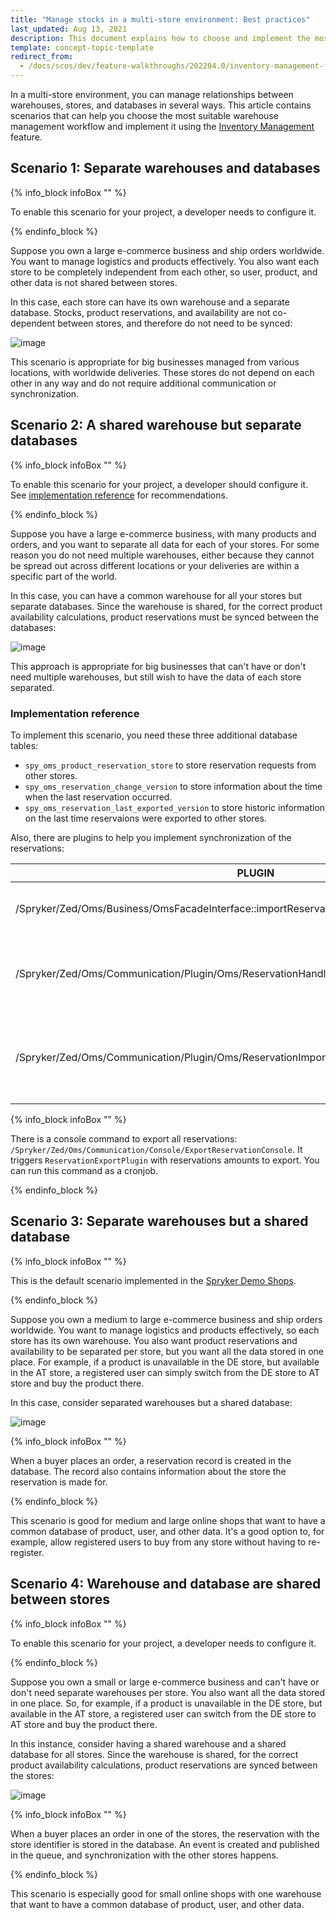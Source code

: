 ```yaml
---
title: "Manage stocks in a multi-store environment: Best practices"
last_updated: Aug 13, 2021
description: This document explains how to choose and implement the most suitable warehouse management workflow using the Inventory Management feature.
template: concept-topic-template
redirect_from:
  - /docs/scos/dev/feature-walkthroughs/202204.0/inventory-management-feature-walkthrough/managing-stocks-in-a-multi-store-environment-best-practices.html
---
```


In a multi-store environment, you can manage relationships between warehouses, stores, and databases in several ways. This article contains scenarios that can help you choose the most suitable warehouse management workflow and implement it using the [Inventory Management](/docs/pbc/all/warehouse-management-system/{{site.version}}/{{site.version}}/inventory-management-feature-overview.html) feature.

## Scenario 1: Separate warehouses and databases

{% info_block infoBox "" %}

To enable this scenario for your project, a developer needs to configure it.

{% endinfo_block %}

Suppose you own a large e-commerce business and ship orders worldwide. You want to manage logistics and products effectively. You also want each store to be completely independent from each other, so user, product, and other data is not shared between stores.

In this case, each store can have its own warehouse and a separate database. Stocks, product reservations, and availability are not co-dependent between stores, and therefore do not need to be synced:

![image](https://confluence-connect.gliffy.net/embed/image/62d92512-6863-421f-bdc8-abcc9682c784.png?utm_medium=live&utm_source=custom)

This scenario is appropriate for big businesses managed from various locations, with worldwide deliveries. These stores do not depend on each other in any way and do not require additional communication or synchronization.

## Scenario 2: A shared warehouse but separate databases

{% info_block infoBox "" %}

To enable this scenario for your project, a developer should configure it. See [implementation reference](#implementation-reference) for recommendations.

{% endinfo_block %}

Suppose you have a large e-commerce business, with many products and orders, and you want to separate all data for each of your stores. For some reason you do not need multiple warehouses, either because they cannot be spread out across different locations or your deliveries are within a specific part of the world.

In this case, you can have a common warehouse for all your stores but separate databases. Since the warehouse is shared, for the correct product availability calculations, product reservations must be synced between the databases:

![image](https://confluence-connect.gliffy.net/embed/image/728ee336-f3e0-4d03-b519-24bc15566360.png?utm_medium=live&utm_source=custom)

This approach is appropriate for big businesses that can't have or don't need multiple warehouses, but still wish to have the data of each store separated.

### Implementation reference

To implement this scenario, you need these three additional database tables:

* `spy_oms_product_reservation_store` to store reservation requests from other stores.
* `spy_oms_reservation_change_version` to store information about the time when the last reservation occurred.
* `spy_oms_reservation_last_exported_version` to store historic information on the last time reservaions were exported to other stores.

Also, there are plugins to help you implement synchronization of the reservations:


| PLUGIN | DESCRIPTION |
| --- | --- |
|/Spryker/Zed/Oms/Business/OmsFacadeInterface::importReservation | You can use this plugin when reading export data from another store. The plugin stores reservation information to `spy_oms_product_reservation_store` table and updates all timestamps accordingly. |
| /Spryker/Zed/Oms/Communication/Plugin/Oms/ReservationHandler/ReservationVersionHandlerPlugin | The plugin is called when a customer makes an order, and a reservation is made. It stores reservation in the `spy_oms_reservation_change_version` database table. Register this plugin in `/Pyz/Zed/Oms/OmsDependencyProvider::getReservationHandlerPlugins` plugin stack. |
| /Spryker/Zed/Oms/Communication/Plugin/Oms/ReservationImport/ReservationExportPlugin | The plugin is called when a reservation export to another store is initiated. This plugin decides whether the export must be accepted. We do not provide the delivery mechanism: you could do this with files or a queue. For example, when `ReservationExportPlugin` is called, you can write a file copy to another server and read it there. Same for queue: you could publish an event in the queue and then consume it on the other end. |

{% info_block infoBox "" %}

There is a console command to export all reservations: `/Spryker/Zed/Oms/Communication/Console/ExportReservationConsole`. It triggers `ReservationExportPlugin` with reservations amounts to export. You can run this command as a cronjob.

{% endinfo_block %}

## Scenario 3: Separate warehouses but a shared database

{% info_block infoBox "" %}

This is the default scenario implemented in the [Spryker Demo Shops](/docs/scos/user/intro-to-spryker/intro-to-spryker.html).

{% endinfo_block %}

Suppose you own a medium to large e-commerce business and ship orders worldwide. You want to manage logistics and products effectively, so each store has its own warehouse. You also want product reservations and availability to be separated per store, but you want all the data stored in one place. For example, if a product is unavailable in the DE store, but available in the AT store, a registered user can simply switch from the DE store to AT store and buy the product there.

In this case, consider separated warehouses but a shared database:

![image](https://confluence-connect.gliffy.net/embed/image/f02757ee-9f81-496b-8b71-5dbdb801afe8.png?utm_medium=live&utm_source=custom)

{% info_block infoBox "" %}

When a buyer places an order, a reservation record is created in the database. The record also contains information about the store the reservation is made for.

{% endinfo_block %}

This scenario is good for medium and large online shops that want to have a common database of product, user, and other data. It's a good option to, for example, allow registered users to buy from any store without having to re-register.

## Scenario 4: Warehouse and database are shared between stores

{% info_block infoBox "" %}

To enable this scenario for your project, a developer needs to configure it.

{% endinfo_block %}

Suppose you own a small or large e-commerce business and can't have or don't need separate warehouses per store. You also want all the data stored in one place. So, for example, if a product is unavailable in the DE store, but available in the AT store, a registered user can switch from the DE store to AT store and buy the product there.

In this instance, consider having a shared warehouse and a shared database for all stores. Since the warehouse is shared, for the correct product availability calculations, product reservations are synced between the stores:

![image](https://confluence-connect.gliffy.net/embed/image/2848116a-7530-407f-8cef-384bdd82b9ac.png?utm_medium=live&utm_source=custom)

{% info_block infoBox "" %}

When a buyer places an order in one of the stores, the reservation with the store identifier is stored in the database. An event is created and published in the queue, and synchronization with the other stores happens.

{% endinfo_block %}

This scenario is especially good for small online shops with one warehouse that want to have a common database of product, user, and other data.
